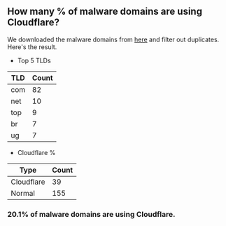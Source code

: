 ## How many % of malware domains are using Cloudflare?


We downloaded the malware domains from [here](https://urlhaus.abuse.ch) and filter out duplicates.
Here's the result.


[//]: # (start replacement)


- Top 5 TLDs

| TLD | Count |
| --- | --- |
| com | 82 |
| net | 10 |
| top | 9 |
| br | 7 |
| ug | 7 |


- Cloudflare %

| Type | Count |
| --- | --- |
| Cloudflare | 39 |
| Normal | 155 |


### 20.1% of malware domains are using Cloudflare.